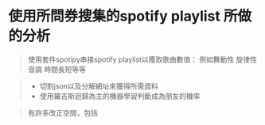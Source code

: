 # 使用所問券搜集的spotify playlist 所做的分析
>使用套件spotipy串接spotify playlist以獲取歌曲數值： 例如舞動性 旋律性 音調 時間長短等等<br  />

> * 切割json以及分解網址來獲得所需資料<br  />
> * 使用羅吉斯迴歸為主的機器學習判斷成為朋友的機率<br  />

>有許多改正空間，包括<br  />
